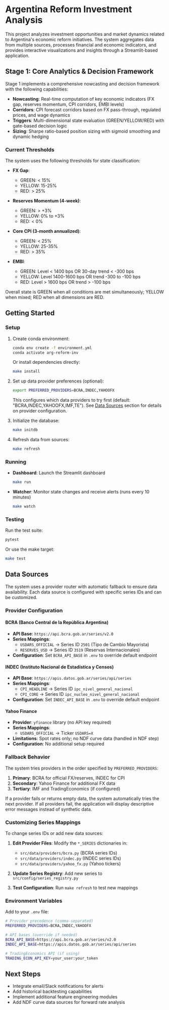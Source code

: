 # Argentina Reform Investment Analysis

This project analyzes investment opportunities and market dynamics related to Argentina's economic reform initiatives. The system aggregates data from multiple sources, processes financial and economic indicators, and provides interactive visualizations and insights through a Streamlit-based application.

## Stage 1: Core Analytics & Decision Framework

Stage 1 implements a comprehensive nowcasting and decision framework with the following capabilities:

- **Nowcasting**: Real-time computation of key economic indicators (FX gap, reserves momentum, CPI corridors, EMBI levels)
- **Corridors**: CPI forecast corridors based on FX pass-through, regulated prices, and wage dynamics
- **Triggers**: Multi-dimensional state evaluation (GREEN/YELLOW/RED) with gate-based decision logic
- **Sizing**: Sharpe ratio-based position sizing with sigmoid smoothing and dynamic hedging

### Current Thresholds

The system uses the following thresholds for state classification:

- **FX Gap**: 
  - GREEN: < 15%
  - YELLOW: 15-25%
  - RED: > 25%

- **Reserves Momentum (4-week)**:
  - GREEN: > +3%
  - YELLOW: 0% to +3%
  - RED: < 0%

- **Core CPI (3-month annualized)**:
  - GREEN: < 25%
  - YELLOW: 25-35%
  - RED: > 35%

- **EMBI**:
  - GREEN: Level < 1400 bps OR 30-day trend < -300 bps
  - YELLOW: Level 1400-1600 bps OR trend -300 to -100 bps
  - RED: Level > 1600 bps OR trend > -100 bps

Overall state is GREEN when all conditions are met simultaneously; YELLOW when mixed; RED when all dimensions are RED.

## Getting Started

### Setup

1. Create conda environment:
   ```bash
   conda env create -f environment.yml
   conda activate arg-reform-inv
   ```

   Or install dependencies directly:
   ```bash
   make install
   ```

2. Set up data provider preferences (optional):
   ```bash
   export PREFERRED_PROVIDERS=BCRA,INDEC,YAHOOFX
   ```
   This configures which data providers to try first (default: "BCRA,INDEC,YAHOOFX,IMF,TE").
   See [Data Sources](#data-sources) section for details on provider configuration.

3. Initialize the database:
   ```bash
   make initdb
   ```

4. Refresh data from sources:
   ```bash
   make refresh
   ```

### Running

- **Dashboard**: Launch the Streamlit dashboard
  ```bash
  make run
  ```

- **Watcher**: Monitor state changes and receive alerts (runs every 10 minutes)
  ```bash
  make watch
  ```

### Testing

Run the test suite:
```bash
pytest
```

Or use the make target:
```bash
make test
```

## Data Sources

The system uses a provider router with automatic fallback to ensure data availability. Each data source is configured with specific series IDs and can be customized.

### Provider Configuration

#### BCRA (Banco Central de la República Argentina)
- **API Base**: `https://api.bcra.gob.ar/series/v2.0`
- **Series Mappings**:
  - `USDARS_OFFICIAL` → Series ID `2501` (Tipo de Cambio Mayorista)
  - `RESERVES_USD` → Series ID `3519` (Reservas Internacionales)
- **Configuration**: Set `BCRA_API_BASE` in `.env` to override default endpoint

#### INDEC (Instituto Nacional de Estadística y Censos)
- **API Base**: `https://apis.datos.gob.ar/series/api/series`
- **Series Mappings**:
  - `CPI_HEADLINE` → Series ID `ipc_nivel_general_nacional`
  - `CPI_CORE` → Series ID `ipc_nucleo_nivel_general_nacional`
- **Configuration**: Set `INDEC_API_BASE` in `.env` to override default endpoint

#### Yahoo Finance
- **Provider**: `yfinance` library (no API key required)
- **Series Mappings**:
  - `USDARS_OFFICIAL` → Ticker `USDARS=X`
- **Limitations**: Spot rates only; no NDF curve data (handled in NDF step)
- **Configuration**: No additional setup required

### Fallback Behavior

The system tries providers in the order specified by `PREFERRED_PROVIDERS`:

1. **Primary**: BCRA for official FX/reserves, INDEC for CPI
2. **Secondary**: Yahoo Finance for additional FX data
3. **Tertiary**: IMF and TradingEconomics (if configured)

If a provider fails or returns empty data, the system automatically tries the next provider. If all providers fail, the application will display descriptive error messages instead of synthetic data.

### Customizing Series Mappings

To change series IDs or add new data sources:

1. **Edit Provider Files**: Modify the `*_SERIES` dictionaries in:
   - `src/data/providers/bcra.py` (BCRA series IDs)
   - `src/data/providers/indec.py` (INDEC series IDs)
   - `src/data/providers/yahoo_fx.py` (Yahoo tickers)

2. **Update Series Registry**: Add new series to `src/config/series_registry.py`

3. **Test Configuration**: Run `make refresh` to test new mappings

### Environment Variables

Add to your `.env` file:
```bash
# Provider precedence (comma-separated)
PREFERRED_PROVIDERS=BCRA,INDEC,YAHOOFX

# API bases (override if needed)
BCRA_API_BASE=https://api.bcra.gob.ar/series/v2.0
INDEC_API_BASE=https://apis.datos.gob.ar/series/api/series

# TradingEconomics API (if using)
TRADING_ECON_API_KEY=your_user:your_token
```

## Next Steps

- Integrate email/Slack notifications for alerts
- Add historical backtesting capabilities
- Implement additional feature engineering modules
- Add NDF curve data sources for forward rate analysis

